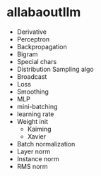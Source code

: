 # allabaoutllm

- Derivative
- Perceptron
- Backpropagation
- Bigram
- Special chars
- Distribution Sampling algo
- Broadcast
- Loss
- Smoothing
- MLP
- mini-batching
- learning rate
- Weight init
    - Kaiming
    - Xavier
- Batch normalization
- Layer norm
- Instance norm
- RMS norm
